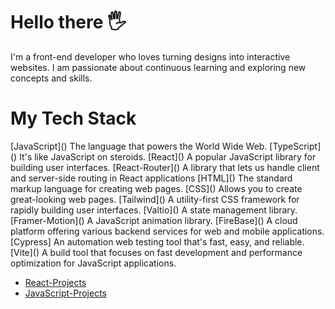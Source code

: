   <h1> Hello there 🖐️</h1> 
  I'm a front-end developer who loves turning designs into interactive websites. I am passionate about continuous learning and exploring new concepts and skills.
  
  <h1> My Tech Stack </h1>
  [JavaScript]() The language that powers the World Wide Web.
  [TypeScript]()  It's like JavaScript on steroids.
  [React]() A popular JavaScript library for building user interfaces.
  [React-Router]() A library that lets us handle client and server-side routing in React applications
  [HTML]() The standard markup language for creating web pages.
  [CSS]() Allows you to create great-looking web pages.
  [Tailwind]() A utility-first CSS framework for rapidly building user interfaces.
  [Valtio]() A state management library.
  [Framer-Motion]() A JavaScript animation library.
  [FireBase]() A cloud platform offering various backend services for web and mobile applications.
  [Cypress] An automation web testing tool that's fast, easy, and reliable.
  [Vite]() A build tool that focuses on fast development and performance optimization for JavaScript applications.


 

  - [React-Projects](https://github.com/stars/arr199/lists/react)
  - [JavaScript-Projects](https://github.com/stars/arr199/lists/javascript)
    

